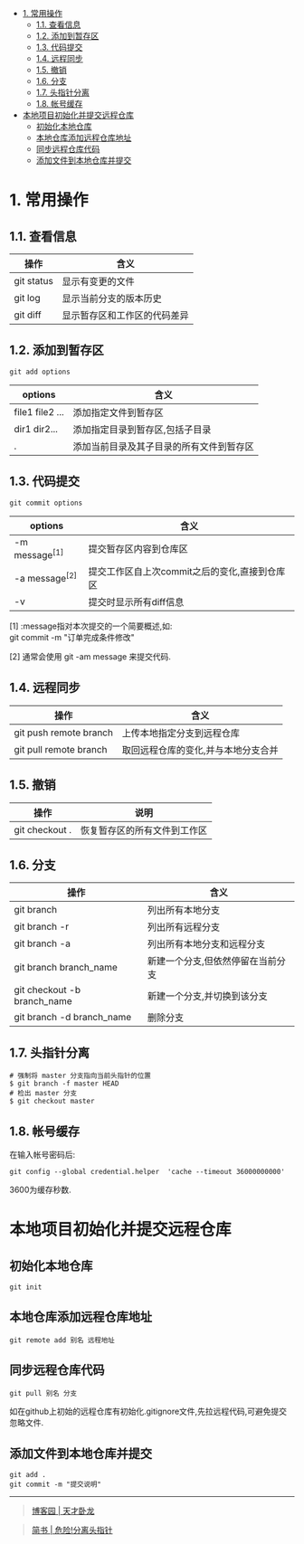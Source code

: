<!-- TOC -->

- [1. 常用操作](#1-常用操作)
  - [1.1. 查看信息](#11-查看信息)
  - [1.2. 添加到暂存区](#12-添加到暂存区)
  - [1.3. 代码提交](#13-代码提交)
  - [1.4. 远程同步](#14-远程同步)
  - [1.5. 撤销](#15-撤销)
  - [1.6. 分支](#16-分支)
  - [1.7. 头指针分离](#17-头指针分离)
  - [1.8. 帐号缓存](#18-帐号缓存)
- [本地项目初始化并提交远程仓库](#本地项目初始化并提交远程仓库)
  - [初始化本地仓库](#初始化本地仓库)
  - [本地仓库添加远程仓库地址](#本地仓库添加远程仓库地址)
  - [同步远程仓库代码](#同步远程仓库代码)
  - [添加文件到本地仓库并提交](#添加文件到本地仓库并提交)

<!-- /TOC -->
# 1. 常用操作

## 1.1. 查看信息

操作|含义
-|-
git status|显示有变更的文件
git log|显示当前分支的版本历史
git diff|显示暂存区和工作区的代码差异

## 1.2. 添加到暂存区

```shell
git add options
```
options|含义
-|-
file1 file2 ...|添加指定文件到暂存区
dir1 dir2...|添加指定目录到暂存区,包括子目录
.|添加当前目录及其子目录的所有文件到暂存区

## 1.3. 代码提交

```shell
git commit options
```

options|含义
-|-
-m message<sup>[1]</sup>|提交暂存区内容到仓库区
-a message<sup>[2]</sup>|提交工作区自上次commit之后的变化,直接到仓库区
-v|提交时显示所有diff信息

[1] :message指对本次提交的一个简要概述,如:<br>
git commit -m "订单完成条件修改"

[2] 通常会使用 git -am message 来提交代码.



## 1.4. 远程同步

操作|含义
-|-
git push remote branch|上传本地指定分支到远程仓库
git pull remote branch|取回远程仓库的变化,并与本地分支合并

## 1.5. 撤销

操作|说明
-|-
git checkout .|恢复暂存区的所有文件到工作区

## 1.6. 分支
操作|含义
-|-
git branch|列出所有本地分支
git branch -r|列出所有远程分支
git branch -a|列出所有本地分支和远程分支
git branch branch_name|新建一个分支,但依然停留在当前分支
git checkout -b branch_name|新建一个分支,并切换到该分支
git branch -d branch_name|删除分支

## 1.7. 头指针分离
```
# 强制将 master 分支指向当前头指针的位置
$ git branch -f master HEAD
# 检出 master 分支
$ git checkout master
```

## 1.8. 帐号缓存

在输入帐号密码后:

```
git config --global credential.helper  'cache --timeout 36000000000'
```

3600为缓存秒数.

# 本地项目初始化并提交远程仓库

## 初始化本地仓库

```
git init
```

## 本地仓库添加远程仓库地址

```
git remote add 别名 远程地址
```

## 同步远程仓库代码

```
git pull 别名 分支
```

如在github上初始的远程仓库有初始化.gitignore文件,先拉远程代码,可避免提交忽略文件.



## 添加文件到本地仓库并提交

```
git add .
git commit -m "提交说明"
```



<hr>

>[博客园 | 天才卧龙](https://www.cnblogs.com/chenwolong/p/GIT.html)

> [简书 | 危险!分离头指针](https://www.jianshu.com/p/91a0f8feb45d)
